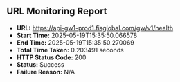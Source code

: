 ## URL Monitoring Report

- **URL:** https://api-gw1-prod1.fisglobal.com/gw/v1/health
- **Start Time:** 2025-05-19T15:35:50.066578
- **End Time:** 2025-05-19T15:35:50.270069
- **Total Time Taken:** 0.203491 seconds
- **HTTP Status Code:** 200
- **Status:** Success
- **Failure Reason:** N/A
